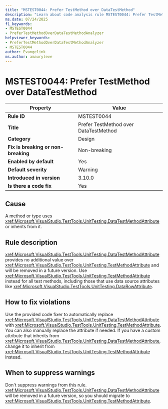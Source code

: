 ```yaml
---
title: "MSTEST0044: Prefer TestMethod over DataTestMethod"
description: "Learn about code analysis rule MSTEST0044: Prefer TestMethod over DataTestMethod"
ms.date: 07/24/2025
f1_keywords:
- MSTEST0044
- PreferTestMethodOverDataTestMethodAnalyzer
helpviewer_keywords:
- PreferTestMethodOverDataTestMethodAnalyzer
- MSTEST0044
author: Evangelink
ms.author: amauryleve
---
```

# MSTEST0044: Prefer TestMethod over DataTestMethod

| Property                            | Value                                                                                    |
|-------------------------------------|------------------------------------------------------------------------------------------|
| **Rule ID**                         | MSTEST0044                                                                               |
| **Title**                           | Prefer TestMethod over DataTestMethod                                                    |
| **Category**                        | Design                                                                                   |
| **Fix is breaking or non-breaking** | Non-breaking                                                                             |
| **Enabled by default**              | Yes                                                                                      |
| **Default severity**                | Warning                                                                                  |
| **Introduced in version**           | 3.10.0                                                                                    |
| **Is there a code fix**             | Yes                                                                                       |

## Cause

A method or type uses <xref:Microsoft.VisualStudio.TestTools.UnitTesting.DataTestMethodAttribute> or inherits from it.

## Rule description

<xref:Microsoft.VisualStudio.TestTools.UnitTesting.DataTestMethodAttribute> provides no additional value over <xref:Microsoft.VisualStudio.TestTools.UnitTesting.TestMethodAttribute> and will be removed in a future version. Use <xref:Microsoft.VisualStudio.TestTools.UnitTesting.TestMethodAttribute> instead for all test methods, including those that use data source attributes like <xref:Microsoft.VisualStudio.TestTools.UnitTesting.DataRowAttribute>.

## How to fix violations

Use the provided code fixer to automatically replace <xref:Microsoft.VisualStudio.TestTools.UnitTesting.DataTestMethodAttribute> with <xref:Microsoft.VisualStudio.TestTools.UnitTesting.TestMethodAttribute>. You can also manually replace the attribute if needed. If you have a custom attribute that inherits from <xref:Microsoft.VisualStudio.TestTools.UnitTesting.DataTestMethodAttribute>, change it to inherit from <xref:Microsoft.VisualStudio.TestTools.UnitTesting.TestMethodAttribute> instead.

## When to suppress warnings

Don't suppress warnings from this rule. <xref:Microsoft.VisualStudio.TestTools.UnitTesting.DataTestMethodAttribute> will be removed in a future version, so you should migrate to <xref:Microsoft.VisualStudio.TestTools.UnitTesting.TestMethodAttribute>.
